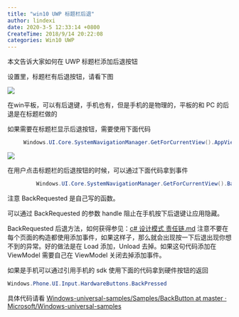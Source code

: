 ```yaml
---
title: "win10 UWP 标题栏后退"
author: lindexi
date: 2020-3-5 12:33:14 +0800
CreateTime: 2018/9/14 20:22:08
categories: Win10 UWP
---
```


本文告诉大家如何在 UWP 标题栏添加后退按钮

<!--more-->


<!-- CreateTime:2018/9/14 20:22:08 -->


<div id="toc"></div>


设置里，标题栏有后退按钮，请看下图

<!-- ![这里写图片描述](http://img.blog.csdn.net/20160201125801185) -->

![](http://image.acmx.xyz/lindexi%2F20189142075776)

<!-- ![](image/win10_uwp_biao_ti_lan_hou_tui/win10_uwp_biao_ti_lan_hou_tui0.png) -->

在win平板，可以有后退键，手机也有，但是手机的是物理的，平板的和 PC 的后退是在标题栏做的

如果需要在标题栏显示后退按钮，需要使用下面代码

```csharp
     Windows.UI.Core.SystemNavigationManager.GetForCurrentView().AppViewBackButtonVisibility = Windows.UI.Core.AppViewBackButtonVisibility.Visible;
```

<!-- ![](image/win10_uwp_biao_ti_lan_hou_tui/win10_uwp_biao_ti_lan_hou_tui1.png) -->

![](http://image.acmx.xyz/lindexi%2F20189142092410)

在用户点击标题栏的后退按钮的时候，可以通过下面代码拿到事件

```csharp
	     Windows.UI.Core.SystemNavigationManager.GetForCurrentView().BackRequested += BackRequested; 
```

注意 BackRequested 是自己写的函数。

可以通过 BackRequested 的参数 handle 阻止在手机按下后退键让应用隐藏。

BackRequested 后退方法，如何获得参见：[c# 设计模式 责任链.md](c-设计模式-责任链.md) 注意不要在每个页面的构造都使用添加事件，如果这样子，那么就会出现按一下后退出现你想不到的异常。好的做法是在 Load 添加，Unload 去掉。如果这句代码添加在 ViewModel 需要自己在 ViewModel 关闭去掉添加事件。

如果是手机可以通过引用手机的 sdk 使用下面的代码拿到硬件按钮的返回

```csharp
Windows.Phone.UI.Input.HardwareButtons.BackPressed
```

具体代码请看 [Windows-universal-samples/Samples/BackButton at master · Microsoft/Windows-universal-samples](https://github.com/Microsoft/Windows-universal-samples/tree/master/Samples/BackButton )


